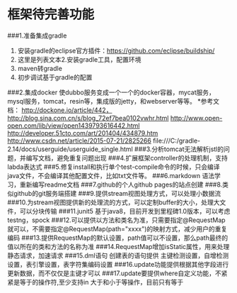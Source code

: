 # 框架待完善功能
###1.准备集成gradle
   1. 安装gradle的eclipse官方插件：https://github.com/eclipse/buildship/
   2. 这里是列表文本2.安装gradle工具，配置环境
   3. maven转gradle
   4. 初步调试基于gradle的配置
   
###2.集成docker
   使dubbo服务变成一个一个的docker容器，mycat服务，mysql服务，tomcat，resin等，集成版的jetty，和webserver等等。
    *参考文档：
              http://dockone.io/article/442，http://blog.sina.com.cn/s/blog_72ef7bea0102vwhr.html
              http://www.open-open.com/lib/view/open1439793616442.html
              http://developer.51cto.com/art/201404/434879.htm
              http://www.csdn.net/article/2015-07-21/2825266
              file:///C:/gradle-2.14/docs/userguide/userguide_single.html
###3.分析tomcat无法解析jstl的问题，并编写文档，避免重复问题出现
###4.扩展框架controller的处理机制，支持labda表达式
###5.修复install和执行单个test-compile命令的时候，只会编译java文件，不会编译其他配置文件，比如txt文件等。
###6.markdown 语法学习，重新编写readme文档
###7.github的个人github pages的站点创建
###8.类似github的git服务端搭建
###9.提供stream视图处理方式，可以处理小数据流
###10.为stream视图提供新的处理流的方式，可以定制buffer的大小，处理大文件，可以分块传输
###11.junit5 基于java8，目前开发到里程碑1.0版本，可以考虑testng，spock
###12.可以提供以方法和类名为准，只需要指定@RequestMap就可以，不需要指定@RequestMap(path="xxxx")的映射方式，减少用户的重复编码
###13.提供RequestMap的默认设置，path值可以不设置，那么path最终的值以所在的类和方法的名称为准
###14.RequestMap增加isStatic属性，用来处理静态请求，加速请求
###15.dml语句 创建表的语句提供  主键检测设置，自增检测设置，表引擎设置，表字符集编码设置
###16.update功能提供根据其他字段进行更新数据，而不仅仅是主键才可以
###17.update要提供where自定义功能，不紧紧是等于的操作符,至少支持in 大于和小于等操作，目前只有等于